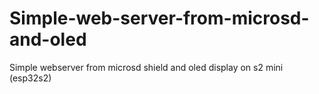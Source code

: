 # Simple-web-server-from-microsd-and-oled
Simple webserver from microsd shield and oled display on s2 mini (esp32s2)
